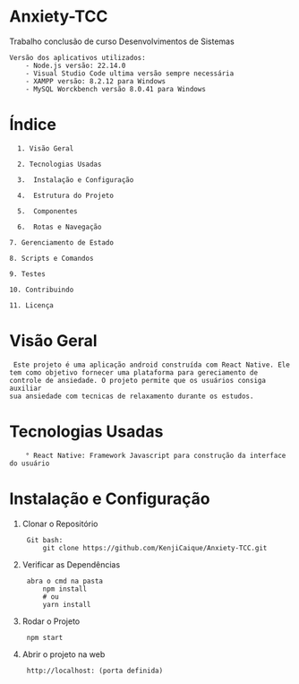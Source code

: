# Anxiety-TCC
Trabalho conclusão de curso Desenvolvimentos de Sistemas

    Versão dos aplicativos utilizados:
        - Node.js versão: 22.14.0
        - Visual Studio Code ultima versão sempre necessária 
        - XAMPP versão: 8.2.12 para Windows
        - MySQL Worckbench versão 8.0.41 para Windows

# Índice

      1. Visão Geral

      2. Tecnologias Usadas

      3.  Instalação e Configuração

      4.  Estrutura do Projeto

      5.  Componentes

      6.  Rotas e Navegação

    7. Gerenciamento de Estado

    8. Scripts e Comandos

    9. Testes

    10. Contribuindo

    11. Licença

# Visão Geral

     Este projeto é uma aplicação android construída com React Native. Ele tem como objetivo fornecer uma plataforma para gereciamento de controle de ansiedade. O projeto permite que os usuários consiga auxiliar
    sua ansiedade com tecnicas de relaxamento durante os estudos.

# Tecnologias Usadas

        ° React Native: Framework Javascript para construção da interface do usuário
        
# Instalação e Configuração

1. Clonar o Repositório

        Git bash:
            git clone https://github.com/KenjiCaique/Anxiety-TCC.git

2. Verificar as Dependências

        abra o cmd na pasta 
            npm install
            # ou
            yarn install

3. Rodar o Projeto

        npm start

4. Abrir o projeto na web

        http://localhost: (porta definida)

 

    
    

